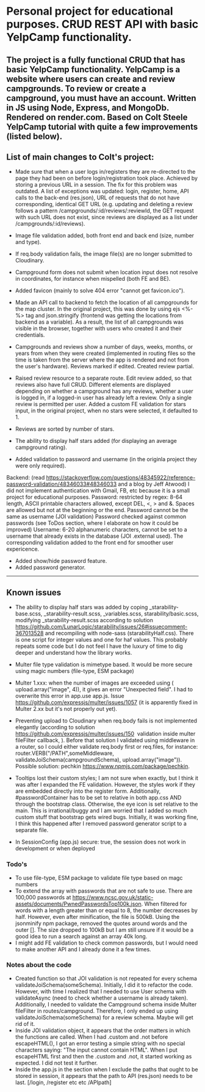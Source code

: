 # Personal project for educational purposes. CRUD REST API with basic YelpCamp functionality.

## The project is a fully functional CRUD that has basic YelpCamp functionality. YelpCamp is a website where users can create and review campgrounds. To review or create a campground, you must have an account. Written in JS using Node, Express, and MongoDb. Rendered on render.com. Based on Colt Steele YelpCamp tutorial with quite a few improvements (listed below).

## List of main changes to Colt's project:

- Made sure that when a user logs in/registers they are re-directed to the page they had been on before login/registration took place. Achieved by storing a previous URL in a session. The fix for this problem was outdated. A list of exceptions was updated: login, register, home, API calls to the back-end (res.json), URL of requests that do not have corresponding, identical GET URL (e.g. updating and deleting a review follows a pattern /campgrounds/:id/reviews/:reviewId, the GET request with such URL does not exist, since reviews are displayed as a list under /campgrounds/:id/reviews).

- Image file validation added, both front end and back end (size, number and type).

- If req.body validation fails, the image file(s) are no longer submitted to Cloudinary.

- Campground form does not submit when location input does not resolve in coordinates, for instance when mispelled (both FE and BE).

- Added favicon (mainly to solve 404 error "cannot get favicon.ico").

- Made an API call to backend to fetch the location of all campgrounds for the map cluster. In the original project, this was done by using ejs <%-%> tag and json.stringify (frontend was getting the locations from backend as a variable). As a result, the list of all campgrounds was visible in the browser, together with users who created it and their credentials.

- Campgrounds and reviews show a number of days, weeks, months, or years from when they were created (implemented in routing files so the time is taken from the server where the app is rendered and not from the user's hardware). Reviews marked if edited. Created review partial.

- Raised review resource to a separate route. Edit review added, so that reviews also have full CRUD. Different elements are displayed depending on whether a campground has any reviews, whether a user is logged in, if a logged-in user has already left a review. Only a single review is permitted per user. Added a custom FE validation for stars input, in the original project, when no stars were selected, it defaulted to 1.

- Reviews are sorted by number of stars.

- The ability to display half stars added (for displaying an average campground rating).

- Added validation to password and username (in the originla project they were only required).

Backend: (read https://stackoverflow.com/questions/48345922/reference-password-validation/48346033#48346033 and a blog by Jeff Atwood)
I did not implement authentication with Gmail, FB, etc because it is a small project for educational purposes.
Password: restricted by regex: 8-64 length, ASCII printable characters allowed, except DEL, <, > and &. Spaces are allowed but not at the beginning or the end.
Password cannot be the same as username (JOI validation)
Password checked against common passwords (see ToDos section, where I elaborate on how it could be improved)
Username: 6-20 alphanumeric characters, cannot be set to a username that already exists in the database (JOI .external used).
The corresponding validation added to the front end for smoother user expericence.

- Added show/hide password feature.
- Added password generator.

---

## Known issues

- The ability to display half stars was added by coping \_starability-base.scss, \_starability-result.scss, \_variables.scss, starability/basic.scss, modifying \_starability-result.scss according to solution https://github.com/LunarLogic/starability/issues/26#issuecomment-367013528 and recompiling with node-sass (starabilityHalf.css). There is one script for integer values and one for haf values. This probably repeats some code but I do not feel I have the luxury of time to dig deeper and understand how the library works.

- Multer file type validation is mimetype based. It would be more secure using magic numbers (file-type, ESM package)

- Multer 1.xxx: when the number of images are exceeded using ( upload.array("image", 4)), it gives an error "Unexpected field". I had to overwrite this error in app.use app.js. Issue https://github.com/expressjs/multer/issues/1057 (it is apparently fixed in Multer 2.xx but it's not properly out yet).

- Preventing upload to Cloudinary when req.body fails is not implemented elegantly (according to solution https://github.com/expressjs/multer/issues/150  validation inside multer fileFilter callback, ). Before that solution I validated using middleware in a router, so I could either validate req.body first or req.files, for instance: router.VERB("/PATH",someMiddleware, validateJoiSchema(campgroundSchema), upload.array("image")). Possible solution: pechkin https://www.npmjs.com/package/pechkin.

- Tooltips lost their custom styles; I am not sure when exactly, but I think it was after I expanded the FE validation. However, the styles work if they are embedded directly into the register form.
  Additionally, #passwordContainer has to be set to relative in both app.css AND through the bootstrap class. Otherwise, the eye icon is set relative to the main. This is irrational/buggy and I am worried that I added so much custom stuff that bootstrap gets wired bugs. Initially, it was working fine, I think this happened after I removed password generator script to a separate file.
- In SessionConfig (app.js) secure: true, the session does not work in development or when deployed

### Todo's

- To use file-type, ESM package to validate file type based on magc numbers
- To extend the array with passwords that are not safe to use. There are 100,000 passwords at https://www.ncsc.gov.uk/static-assets/documents/PwnedPasswordsTop100k.json. When filtered for words with a length greater than or equal to 8, the number decreases by half. However, even after minification, the file is 500kB. Using the jsonminify npm package, removed the quotes around words and the outer []. The size dropped to 100kB but I am still unsure if it would be a good idea to run a search against an array 40k long.
- I might add FE validation to check common passwords, but I would need to make another API and I already done it a few times.

### Notes about the code

- Created function so that JOI validation is not repeated for every schema validateJoiSchema(someSchema). Initially, I did it to refactor the code. However, with time I realized that I needed to use User schema with validateAsync (need to check whether a username is already taken). Additionally, I needed to validate the Campground schema inside Multer fileFilter in routes/campground. Therefore, I only ended up using validateJoiSchema(someSchema) for a review schema. Maybe will get rid of it.
- Inside JOI validation object, it appears that the order matters in which the functions are called. When I had .custom and .not before escapeHTML(), I got an error testing a simple string with no special characters saying: "The input cannot contain HTML". When I put escapeHTML first and then the .custom and .not, it started working as expected. I did not test it further.
- Inside the app.js in the section when I exclude the paths that ought to be stored in session, it appears that the path to API (res.json) needs to be last. [/login, /register etc etc /APIpath]
